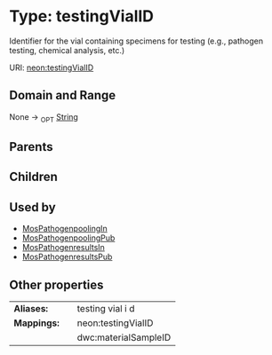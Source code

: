 
# Type: testingVialID


Identifier for the vial containing specimens for testing (e.g., pathogen testing, chemical analysis, etc.)

URI: [neon:testingVialID](https://data.neonscience.org/testingVialID)


## Domain and Range

None ->  <sub>OPT</sub> [String](types/String.md)

## Parents


## Children


## Used by

 * [MosPathogenpoolingIn](MosPathogenpoolingIn.md)
 * [MosPathogenpoolingPub](MosPathogenpoolingPub.md)
 * [MosPathogenresultsIn](MosPathogenresultsIn.md)
 * [MosPathogenresultsPub](MosPathogenresultsPub.md)

## Other properties

|  |  |  |
| --- | --- | --- |
| **Aliases:** | | testing vial i d |
| **Mappings:** | | neon:testingVialID |
|  | | dwc:materialSampleID |

